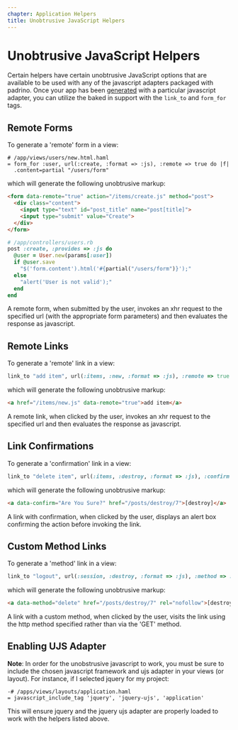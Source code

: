 ```yaml
---
chapter: Application Helpers
title: Unobtrusive JavaScript Helpers
---
```


# Unobtrusive JavaScript Helpers

Certain helpers have certain unobtrusive JavaScript options that are available
to be used with any of the javascript adapters packaged with padrino. Once your
app has been [generated](/guides/generators "generated") with a particular
javascript adapter, you can utilize the baked in support with the `link_to` and
`form_for` tags.

## Remote Forms

To generate a 'remote' form in a view:

```haml
# /app/views/users/new.html.haml
= form_for :user, url(:create, :format => :js), :remote => true do |f|
  .content=partial "/users/form"
```

which will generate the following unobtrusive markup:

```html
<form data-remote="true" action="/items/create.js" method="post">
  <div class="content">
    <input type="text" id="post_title" name="post[title]">
    <input type="submit" value="Create">
  </div>
</form>
```

```ruby
# /app/controllers/users.rb
post :create, :provides => :js do
  @user = User.new(params[:user])
  if @user.save
    "$('form.content').html('#{partial("/users/form")}');"
  else
    "alert('User is not valid');"
  end
end
```

A remote form, when submitted by the user, invokes an xhr request to the
specified url (with the appropriate form parameters) and then evaluates the
response as javascript.

## Remote Links

To generate a 'remote' link in a view:

```ruby
link_to "add item", url(:items, :new, :format => :js), :remote => true
```

which will generate the following unobtrusive markup:

```html
<a href="/items/new.js" data-remote="true">add item</a>
```

A remote link, when clicked by the user, invokes an xhr request to the specified
url and then evaluates the response as javascript.

## Link Confirmations

To generate a 'confirmation' link in a view:

```ruby
link_to "delete item", url(:items, :destroy, :format => :js), :confirm => "Are You Sure?"
```

which will generate the following unobtrusive markup:

```html
<a data-confirm="Are You Sure?" href="/posts/destroy/7">[destroy]</a>
```

A link with confirmation, when clicked by the user, displays an alert box
confirming the action before invoking the link.

## Custom Method Links

To generate a 'method' link in a view:

```ruby
link_to "logout", url(:session, :destroy, :format => :js), :method => :delete
```

which will generate the following unobtrusive markup:

```html
<a data-method="delete" href="/posts/destroy/7" rel="nofollow">[destroy]</a>
```

A link with a custom method, when clicked by the user, visits the link using the
http method specified rather than via the 'GET' method.

## Enabling UJS Adapter

**Note**: In order for the unobstrusive javascript to work, you must be sure to
  include the chosen javascript framework and ujs adapter in your views (or
  layout). For instance, if I selected jquery for my project:

```haml
-# /apps/views/layouts/application.haml
= javascript_include_tag 'jquery', 'jquery-ujs', 'application'
```

This will ensure jquery and the jquery ujs adapter are properly loaded to work
with the helpers listed above.
